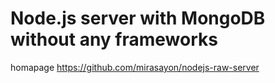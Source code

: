 # Node.js server with MongoDB without any frameworks

<!-- 2024.06.05-2024.06.12-2024.06.26 -->

homapage <https://github.com/mirasayon/nodejs-raw-server>
